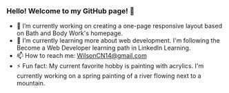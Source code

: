 ### Hello! Welcome to my GitHub page! 👋

- 🔭 I’m currently working on creating a one-page responsive layout based on Bath and Body Work's homepage.
- 🌱 I’m currently learning more about web development. I'm following the Become a Web Developer learning path in LinkedIn Learning.
- 📫 How to reach me: WilsonCN14@gmail.com
- ⚡ Fun fact: My current favorite hobby is painting with acrylics. I'm currently working on a spring painting of a river flowing next to a mountain.

<!--
**WilsonCN14/WilsonCN14** is a ✨ _special_ ✨ repository because its `README.md` (this file) appears on your GitHub profile.

Here are some ideas to get you started:

- 🔭 I’m currently working on ...
- 🌱 I’m currently learning ...
- 👯 I’m looking to collaborate on ...
- 🤔 I’m looking for help with ...
- 💬 Ask me about ...
- 📫 How to reach me: ...
- 😄 Pronouns: ...
- ⚡ Fun fact: ...
-->
